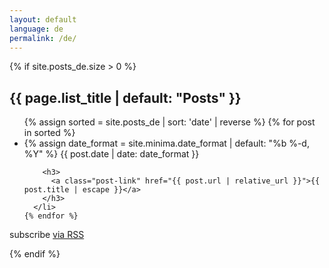 ```yaml
---
layout: default
language: de
permalink: /de/
---
```


{% if site.posts_de.size > 0 %}
<h2 class="post-list-heading">{{ page.list_title | default: "Posts" }}</h2>
  <ul class="post-list">
    {% assign sorted = site.posts_de | sort: 'date' | reverse %}
    {% for post in sorted  %}
      <li>
        {% assign date_format = site.minima.date_format | default: "%b %-d, %Y" %}
        <span class="post-meta">{{ post.date | date: date_format }}</span>

        <h3>
          <a class="post-link" href="{{ post.url | relative_url }}">{{ post.title | escape }}</a>
        </h3>
      </li>
    {% endfor %}
  </ul>

  <p class="rss-subscribe">subscribe <a href="{{ "/feed.xml" | relative_url }}">via RSS</a></p>
{% endif %}
